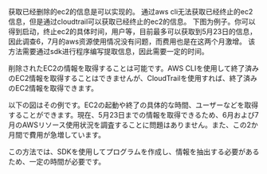 获取已经删除的ec2的信息是可以实现的。
通过aws cli无法获取已经终止的ec2信息，但是通过cloudtrail可以获取已经终止的ec2的信息。
下图为例子。你可以得到启动，终止ec2的具体时间，用户等，目前最多可以获取到5月23日的信息，因此调查6，7月的aws资源使用情况没有问题，而费用也是在这两个月激增。
该方法需要通过sdk进行程序编写提取信息，因此需要一定的时间。

削除されたEC2の情報を取得することは可能です。AWS CLIを使用して終了済みのEC2情報を取得することはできませんが、CloudTrailを使用すれば、終了済みのEC2情報を取得できます。

以下の図はその例です。EC2の起動や終了の具体的な時間、ユーザーなどを取得することができます。現在、5月23日までの情報を取得できるため、6月および7月のAWSリソース使用状況を調査することに問題はありません。また、この2か月間で費用が急増しています。

この方法では、SDKを使用してプログラムを作成し、情報を抽出する必要があるため、一定の時間が必要です。